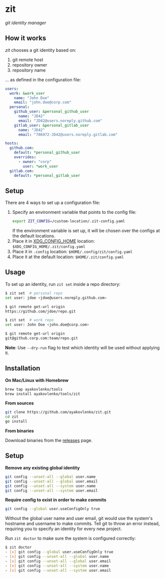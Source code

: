 # zit

_git identity manager_

## How it works

_zit_ chooses a git identity based on:

1. git remote host
2. repository owner
3. repository name

… as defined in the configuration file:

```yaml
users:
  work: &work_user
    name: "John Doe"
    email: "john.doe@corp.com"
  personal:
    github_user: &personal_github_user
      name: "JD42"
      email: "JD42@users.noreply.github.com"
    gitlab_user: &personal_gitlab_user
      name: "JD42"
      email: "786972-JD42@users.noreply.gitlab.com"

hosts:
  github.com:
    default: *personal_github_user
    overrides:
      - owner: "corp"
        user: *work_user
  gitlab.com:
    default: *personal_gitlab_user
```

## Setup

There are 4 ways to set up a configuration file:

1. Specify an environment variable that points to the config file: 
   ```bash
   export ZIT_CONFIG=/custom-location/.zit-config.yaml
   ```
   If the environment variable is set up, it will be chosen over the configs at the
default locations.
2. Place it in [XDG_CONFIG_HOME](https://specifications.freedesktop.org/basedir-spec/0.6/) location: `$XDG_CONFIG_HOME/.zit/config.yaml`
3. Place it in `.config` location: `$HOME/.config/zit/config.yaml`
4. Place it at the default location: `$HOME/.zit/config.yaml`


## Usage

To set up an identity, run `zit set` inside a repo directory:

```bash
$ zit set  # personal repo
set user: jdoe <jdoe@users.noreply.github.com>

$ git remote get-url origin
https://github.com/jdoe/repo.git
```

```bash
$ zit set  # work repo
set user: John Doe <john.doe@corp.com>

$ git remote get-url origin
git@github.corp.com:team/repo.git
```

**Note**: Use `--dry-run` flag to test which identity will be used without
applying it.

## Installation

**On Mac/Linux with Homebrew**

```bash
brew tap ayakovlenko/tools
brew install ayakovlenko/tools/zit
```

**From sources**

```bash
git clone https://github.com/ayakovlenko/zit.git
cd zit
go install
```

**From binaries**

Download binaries from the
[releases](https://github.com/ayakovlenko/zit/releases) page.

## Setup

**Remove any existing global identity**

```bash
git config --unset-all --global user.name
git config --unset-all --global user.email
git config --unset-all --system user.name
git config --unset-all --system user.email
```

**Require config to exist in order to make commits**

```bash
git config --global user.useConfigOnly true
```

Without the global user name and user email, git would use the system's hostname
and username to make commits. Tell git to throw an error instead, requiring you
to specify an identity for every new project.

Run `zit doctor` to make sure the system is configured correctly:

```bash
$ zit doctor
- [x] git config --global user.useConfigOnly true
- [x] git config --unset-all --global user.name
- [x] git config --unset-all --global user.email
- [x] git config --unset-all --system user.name
- [x] git config --unset-all --system user.email
```
